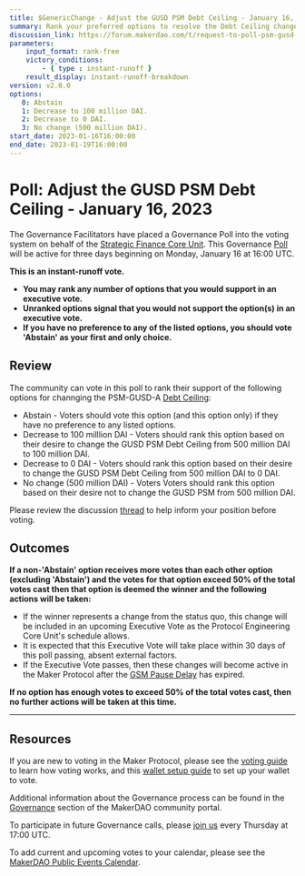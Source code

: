 ```yaml
---
title: $GenericChange - Adjust the GUSD PSM Debt Ceiling - January 16, 2023
summary: Rank your preferred options to resolve the Debt Ceiling change of PSM-GUSD-A.
discussion_link: https://forum.makerdao.com/t/request-to-poll-psm-gusd-a-parameters/19416
parameters:
    input_format: rank-free
    victory_conditions:
        - { type : instant-runoff }
    result_display: instant-runoff-breakdown
version: v2.0.0
options:
   0: Abstain
   1: Decrease to 100 million DAI.
   2: Decrease to 0 DAI.
   3: No change (500 million DAI).
start_date: 2023-01-16T16:00:00
end_date: 2023-01-19T16:00:00
---
```

# Poll: Adjust the GUSD PSM Debt Ceiling - January 16, 2023

The Governance Facilitators have placed a Governance Poll into the voting system on behalf of the [Strategic Finance Core Unit](https://mips.makerdao.com/mips/details/MIP39c2SP36). This Governance [Poll](https://community-development.makerdao.com/en/learn/governance/on-chain-gov) will be active for three days beginning on Monday, January 16 at 16:00 UTC.

**This is an instant-runoff vote.**
- **You may rank any number of options that you would support in an executive vote.**
- **Unranked options signal that you would not support the option(s) in an executive vote.**
- **If you have no preference to any of the listed options, you should vote 'Abstain' as your first and only choice.**

## Review

The community can vote in this poll to rank their support of the following options for channging the PSM-GUSD-A [Debt Ceiling](https://manual.makerdao.com/parameter-index/vault-risk/param-debt-ceiling):
* Abstain - Voters should vote this option (and this option only) if they have no preference to any listed options.
* Decrease to 100 milllion DAI - Voters should rank this option based on their desire to change the GUSD PSM Debt Ceiling from 500 million DAI to 100 million DAI.
* Decrease to 0 DAI - Voters should rank this option based on their desire to change the GUSD PSM Debt Ceiling from 500 million DAI to 0 DAI.
* No change (500 million DAI) - Voters Voters should rank this option based on their desire not to change the GUSD PSM from 500 million DAI.

Please review the discussion [thread](https://forum.makerdao.com/t/request-to-poll-psm-gusd-a-parameters/19416) to help inform your position before voting.

## Outcomes

**If a non-'Abstain' option receives more votes than each other option (excluding 'Abstain') and the votes for that option exceed 50% of the total votes cast then that option is deemed the winner and the following actions will be taken:**
* If the winner represents a change from the status quo, this change will be included in an upcoming Executive Vote as the Protocol Engineering Core Unit's schedule allows.
* It is expected that this Executive Vote will take place within 30 days of this poll passing, absent external factors.
* If the Executive Vote passes, then these changes will become active in the Maker Protocol after the [GSM Pause Delay](https://manual.makerdao.com/parameter-index/core/param-gsm-pause-delay) has expired.

**If no option has enough votes to exceed 50% of the total votes cast, then no further actions will be taken at this time.**

---

## Resources

If you are new to voting in the Maker Protocol, please see the [voting guide](https://community-development.makerdao.com/en/learn/governance/how-voting-works/) to learn how voting works, and this [wallet setup guide](https://community-development.makerdao.com/en/learn/governance/voting-setup/) to set up your wallet to vote.

Additional information about the Governance process can be found in the [Governance](https://community-development.makerdao.com/en/learn/governance) section of the MakerDAO community portal.

To participate in future Governance calls, please [join us](https://github.com/makerdao/community/tree/master/governance/governance-and-risk-meetings) every Thursday at 17:00 UTC.

To add current and upcoming votes to your calendar, please see the [MakerDAO Public Events Calendar](https://calendar.google.com/calendar/embed?src=makerdao.com_3efhm2ghipksegl009ktniomdk%40group.calendar.google.com&ctz=UTC&mode=week&showCalendars=0&showPrint=0).
